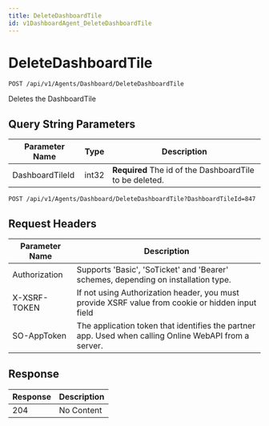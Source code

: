 ```yaml
---
title: DeleteDashboardTile
id: v1DashboardAgent_DeleteDashboardTile
---
```


# DeleteDashboardTile

```http
POST /api/v1/Agents/Dashboard/DeleteDashboardTile
```

Deletes the DashboardTile







## Query String Parameters

| Parameter Name | Type |  Description |
|----------------|------|--------------|
| DashboardTileId | int32 | **Required** The id of the DashboardTile to be deleted. |

```http
POST /api/v1/Agents/Dashboard/DeleteDashboardTile?DashboardTileId=847
```


## Request Headers

| Parameter Name | Description |
|----------------|-------------|
| Authorization  | Supports 'Basic', 'SoTicket' and 'Bearer' schemes, depending on installation type. |
| X-XSRF-TOKEN   | If not using Authorization header, you must provide XSRF value from cookie or hidden input field |
| SO-AppToken | The application token that identifies the partner app. Used when calling Online WebAPI from a server. |


## Response


| Response | Description |
|----------------|-------------|
| 204 | No Content |